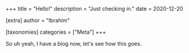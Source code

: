 +++
title = "Hello!"
description = "Just checking in."
date = 2020-12-20

[extra]
author = "Ibrahim"

[taxonomies]
categories = ["Meta"]
+++

So uh yeah, I have a blog now, let's see how this goes.
<!-- more -->